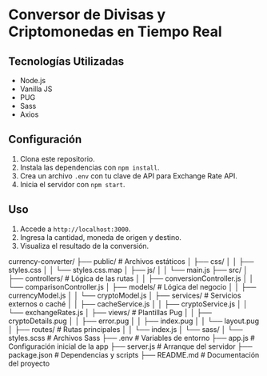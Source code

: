 # Conversor de Divisas y Criptomonedas en Tiempo Real

## Tecnologías Utilizadas
- Node.js
- Vanilla JS
- PUG
- Sass
- Axios

## Configuración
1. Clona este repositorio.
2. Instala las dependencias con `npm install`.
3. Crea un archivo `.env` con tu clave de API para Exchange Rate API.
4. Inicia el servidor con `npm start`.

## Uso
1. Accede a `http://localhost:3000`.
2. Ingresa la cantidad, moneda de origen y destino.
3. Visualiza el resultado de la conversión.

currency-converter/
├── public/                       # Archivos estáticos
│   ├── css/
│   │   ├── styles.css
│   │   └── styles.css.map
│   ├── js/
│   │   └── main.js
├── src/
│   ├── controllers/              # Lógica de las rutas
│   │   ├── conversionController.js
│   │   └── comparisonController.js
│   ├── models/                   # Lógica del negocio
│   │   ├── currencyModel.js
│   │   └── cryptoModel.js
│   ├── services/                 # Servicios externos o caché
│   │   ├── cacheService.js
│   │   ├── cryptoService.js
│   │   └── exchangeRates.js
│   ├── views/                    # Plantillas Pug
│   │   ├── cryptoDetails.pug
│   │   ├── error.pug
│   │   ├── index.pug
│   │   └── layout.pug
│   ├── routes/                   # Rutas principales
│   │   └── index.js
│   └── sass/
│       └── styles.scss           # Archivos Sass
├── .env                          # Variables de entorno
├── app.js                        # Configuración inicial de la app
├── server.js                     # Arranque del servidor
├── package.json                  # Dependencias y scripts
├── README.md                     # Documentación del proyecto
